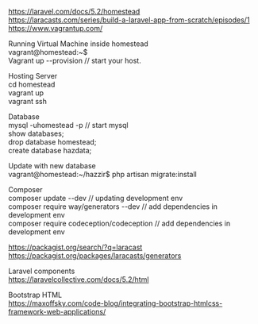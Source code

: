 https://laravel.com/docs/5.2/homestead <br />
https://laracasts.com/series/build-a-laravel-app-from-scratch/episodes/1 <br />
https://www.vagrantup.com/ <br />

Running Virtual Machine inside homestead <br />
vagrant@homestead:~$ <br />
Vagrant up --provision // start your host.<br />

Hosting Server<br />
cd homestead<br />
vagrant up<br />
vagrant ssh<br />

Database<br />
mysql -uhomestead -p // start mysql<br />
show databases;<br />
drop database homestead;<br />
create database hazdata;<br />

Update with new database<br />
vagrant@homestead:~/hazzir$ php artisan migrate:install<br />

Composer<br />
composer update --dev // updating development env<br />
composer require way/generators --dev // add dependencies in development env<br />
composer require codeception/codeception // add dependencies in development env<br />

https://packagist.org/search/?q=laracast<br />
https://packagist.org/packages/laracasts/generators<br />

Laravel components<br />
https://laravelcollective.com/docs/5.2/html<br />

Bootstrap HTML<br />
https://maxoffsky.com/code-blog/integrating-bootstrap-htmlcss-framework-web-applications/<br />

